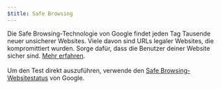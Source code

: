 ```yaml
---
$title: Safe Browsing
---
```


Die Safe Browsing-Technologie von Google findet jeden Tag Tausende neuer unsicherer Websites. Viele davon sind URLs legaler Websites, die kompromittiert wurden. Sorge dafür, dass die Benutzer deiner Website sicher sind. [Mehr erfahren](https://transparencyreport.google.com/safe-browsing/overview?hl=de). <br><br> Um den Test direkt auszuführen, verwende den [Safe Browsing-Websitestatus](https://transparencyreport.google.com/safe-browsing/search?hl=de) von Google.
